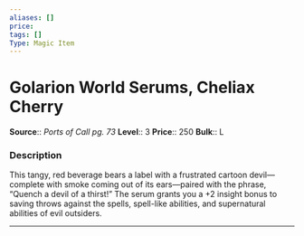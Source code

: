 ```yaml
---
aliases: []
price:  
tags: []
Type: Magic Item
---
```


# Golarion World Serums, Cheliax Cherry

**Source**:: _Ports of Call pg. 73_
**Level**:: 3
**Price**:: 250
**Bulk**:: L

### Description

This tangy, red beverage bears a label with a frustrated cartoon devil—complete with smoke coming out of its ears—paired with the phrase, “Quench a devil of a thirst!” The serum grants you a +2 insight bonus to saving throws against the spells, spell-like abilities, and supernatural abilities of evil outsiders.

---
